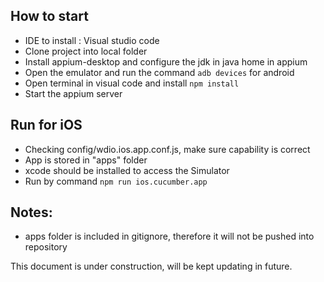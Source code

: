 ## How to start
- IDE to install :  Visual studio code
- Clone project into local folder
- Install appium-desktop and configure the jdk in java home in appium
- Open the emulator and run the command ```adb devices``` for android
- Open terminal in visual code and install ```npm install```
- Start the appium server


## Run for iOS
- Checking config/wdio.ios.app.conf.js, make sure capability is correct
- App is stored in "apps" folder
- xcode should be installed to access the Simulator
- Run by command ```npm run ios.cucumber.app```



## Notes:
- apps folder is included in gitignore, therefore it will not be pushed into repository

This document is under construction, will be kept updating in future.
